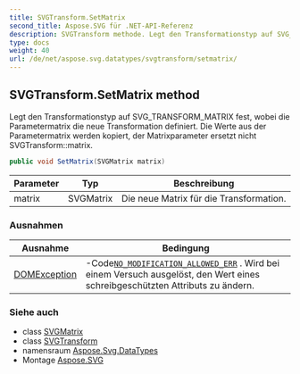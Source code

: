 ```yaml
---
title: SVGTransform.SetMatrix
second_title: Aspose.SVG für .NET-API-Referenz
description: SVGTransform methode. Legt den Transformationstyp auf SVG_TRANSFORM_MATRIX fest wobei die Parametermatrix die neue Transformation definiert. Die Werte aus der Parametermatrix werden kopiert der Matrixparameter ersetzt nicht SVGTransformmatrix.
type: docs
weight: 40
url: /de/net/aspose.svg.datatypes/svgtransform/setmatrix/
---
```

## SVGTransform.SetMatrix method

Legt den Transformationstyp auf SVG_TRANSFORM_MATRIX fest, wobei die Parametermatrix die neue Transformation definiert. Die Werte aus der Parametermatrix werden kopiert, der Matrixparameter ersetzt nicht SVGTransform::matrix.

```csharp
public void SetMatrix(SVGMatrix matrix)
```

| Parameter | Typ | Beschreibung |
| --- | --- | --- |
| matrix | SVGMatrix | Die neue Matrix für die Transformation. |

### Ausnahmen

| Ausnahme | Bedingung |
| --- | --- |
| [DOMException](../../../aspose.svg.dom/domexception/) | -Code[`NO_MODIFICATION_ALLOWED_ERR`](../../../aspose.svg.dom/domexception/no_modification_allowed_err/) . Wird bei einem Versuch ausgelöst, den Wert eines schreibgeschützten Attributs zu ändern. |

### Siehe auch

* class [SVGMatrix](../../svgmatrix/)
* class [SVGTransform](../)
* namensraum [Aspose.Svg.DataTypes](../../svgtransform/)
* Montage [Aspose.SVG](../../../)


